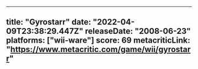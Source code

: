 
---
title: "Gyrostarr"
date: "2022-04-09T23:38:29.447Z"
releaseDate: "2008-06-23"
platforms: ["wii-ware"]
score: 69
metacriticLink: "https://www.metacritic.com/game/wii/gyrostarr"
---
